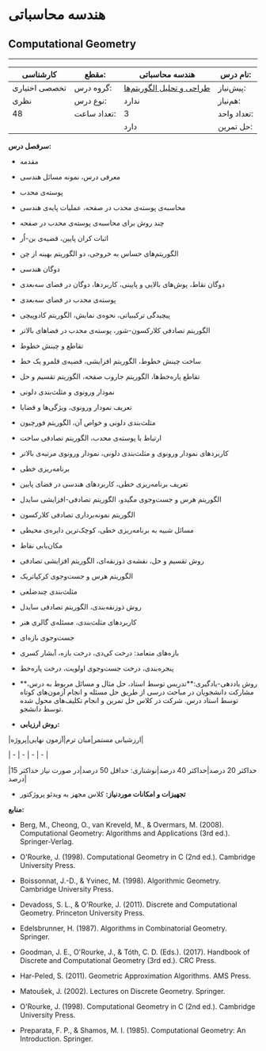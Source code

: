 # هندسه محاسباتی
## Computational Geometry
_______________________________________________________________________________
| کارشناسی      | مقطع:       | هندسه محاسباتی                                                                 | نام درس:    |
| ------------- | ----------- | ------------------------------------------------------------------------------ | ----------- |
| تخصصی اختیاری | گروه درس:   | [طراحی و تحلیل الگوریتم‌ها](../mandatory/Design-and-Analysis-of-Algorithms.md) | پیش‌نیاز:   |
| نظری          | نوع درس:    | ندارد                                                                          | هم‌نیاز:    |
| 48            | تعداد ساعت: | 3                                                                              | تعداد واحد: |
|               |             |  دارد                                                                          | حل تمرین:   |

**سرفصل درس:**


- مقدمه 

- معرفی درس، نمونه مسائل هندسی

- پوسته‌ی محدب 

- محاسبه‌ی پوسته‌ی محدب در صفحه، عملیات پایه‌ی هندسی

- چند روش برای محاسبه‌ی پوسته‌ی محدب در صفحه

- اثبات کران پایین، قضیه‌ی بن-اُر

- الگوریتم‌های حساس به خروجی، دو الگوریتم بهینه از چن

- دوگان هندسی 

- دوگان نقاط، پوش‌های بالایی و پایینی، کاربردها، دوگان در فضای سه‌بعدی

- پوسته‌ی محدب در فضای سه‌بعدی 

- پیچیدگی ترکیبیاتی، نحوه‌ی نمایش، الگوریتم کادوپیچی

- الگوریتم تصادفی کلارکسون-شور، پوسته‌ی محدب در فضاهای بالاتر

- تقاطع و چینش خطوط 

- ساخت چینش خطوط، الگوریتم افزایشی، قضیه‌ی قلمرو یک خط

- تقاطع پاره‌خط‌ها، الگوریتم جاروب صفحه، الگوریتم تقسیم و حل

- نمودار ورونوی و مثلث‌بندی دلونی 

- تعریف نمودار ورونوی، ویژگی‌ها و قضایا

- مثلث‌بندی دلونی و خواص آن، الگوریتم فورچیون

- ارتباط با پوسته‌ی محدب، الگوریتم تصادفی ساخت

- کاربردهای نمودار ورونوی و مثلث‌بندی دلونی، نمودار ورونوی مرتبه‌ی بالاتر

- برنامه‌ریزی خطی 

- تعریف برنامه‌ریزی خطی، کاربردهای هندسی در فضای پایین

- الگوریتم هرس و جست‌وجوی مگیدو، الگوریتم تصادفی-افزایشی سایدل

- الگوریتم نمونه‌برداری تصادفی کلارکسون

- مسائل شبیه به برنامه‌ریزی خطی، کوچک‌ترین دایره‌ی محیطی

- مکان‌یابی نقاط 

- روش تقسیم و حل، نقشه‌ی ذوزنقه‌ای، الگوریتم افزایشی تصادفی

- الگوریتم هرس و جست‌وجوی کرکپاتریک

- مثلث‌بندی چندضلعی 

- روش ذوزنقه‌بندی، الگوریتم تصادفی سایدل

- کاربردهای مثلث‌بندی، مسئله‌ی گالری هنر

- جست‌وجوی بازه‌ای 

- بازه‌های متعامد: درخت کی‌دی، درخت بازه، آبشار کسری

- پنجره‌بندی، درخت جست‌وجوی اولویت، درخت پاره‌خط

- **روش یاددهی-یادگیری:**تدریس توسط استاد، حل مثال و مسائل مربوط به درس، مشارکت دانشجویان در مباحث درسی از طریق حل مسئله و انجام آزمون‌های کوتاه توسط استاد درس. شرکت در کلاس حل تمرین و انجام تکلیف‌های محول شده توسط دانشجو.

- **روش ارزیابی:**

|ارزشیابی مستمر|میان ترم|آزمون نهایی|پروژه|

| - | - | - | - |

|حداکثر 20 درصد|حداکثر 40 درصد|نوشتاری: حداقل 50 درصد|در صورت نیاز حداکثر 15 درصد|

- **تجهیزات و امکانات موردنیاز:** کلاس مجهز به ویدئو پروژکتور

**منابع:**

- Berg, M., Cheong, O., van Kreveld, M., & Overmars, M. (2008). Computational Geometry: Algorithms and Applications (3rd ed.). Springer-Verlag.

- O'Rourke, J. (1998). Computational Geometry in C (2nd ed.). Cambridge University Press.

- Boissonnat, J.-D., & Yvinec, M. (1998). Algorithmic Geometry. Cambridge University Press.

- Devadoss, S. L., & O'Rourke, J. (2011). Discrete and Computational Geometry. Princeton University Press.

- Edelsbrunner, H. (1987). Algorithms in Combinatorial Geometry. Springer.

- Goodman, J. E., O'Rourke, J., & Tóth, C. D. (Eds.). (2017). Handbook of Discrete and Computational Geometry (3rd ed.). CRC Press.

- Har-Peled, S. (2011). Geometric Approximation Algorithms. AMS Press.

- Matoušek, J. (2002). Lectures on Discrete Geometry. Springer.

- O'Rourke, J. (1998). Computational Geometry in C (2nd ed.). Cambridge University Press.

- Preparata, F. P., & Shamos, M. I. (1985). Computational Geometry: An Introduction. Springer.
